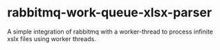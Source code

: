 # rabbitmq-work-queue-xlsx-parser
A simple integration  of rabbitmq with a worker-thread to process infinite xslx files using worker threads.
